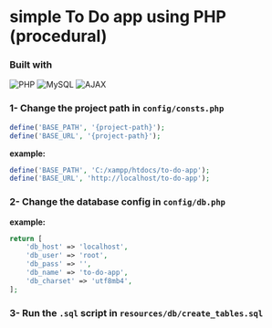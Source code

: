 # simple To Do app using PHP (procedural)

### Built with
![PHP](https://img.shields.io/badge/PHP-procedural-blue)
![MySQL](https://img.shields.io/badge/MySQL-dbms-orange)
![AJAX](https://img.shields.io/badge/AJAX-dynamic-green)

### 1- Change the project path in `config/consts.php`
```php
define('BASE_PATH', '{project-path}');
define('BASE_URL', '{project-path}');
```
**example:**
```php
define('BASE_PATH', 'C:/xampp/htdocs/to-do-app');
define('BASE_URL', 'http://localhost/to-do-app');
```

### 2- Change the database config in `config/db.php`
**example:**
```php
return [
    'db_host' => 'localhost',
    'db_user' => 'root',
    'db_pass' => '',
    'db_name' => 'to-do-app',
    'db_charset' => 'utf8mb4',
];
```

### 3- Run the `.sql` script in `resources/db/create_tables.sql`
